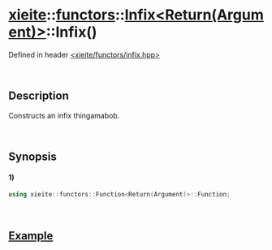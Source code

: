 # [xieite](../../../../../../xieite.md)\:\:[functors](../../../../../../functors.md)\:\:[Infix<Return(Argument)>](../../../../infix.md)\:\:Infix\(\)
Defined in header [<xieite/functors/infix.hpp>](../../../../../../../include/xieite/functors/infix.hpp)

&nbsp;

## Description
Constructs an infix thingamabob.

&nbsp;

## Synopsis
#### 1)
```cpp
using xieite::functors::Function<Return(Argument)>::Function;
```

&nbsp;

## [Example](../../../../function.md#Example)
